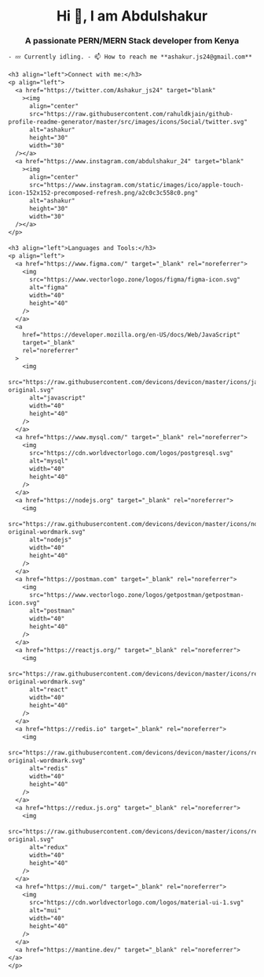 <html lang="en">
  <head>
    <meta charset="UTF-8" />
    <meta http-equiv="X-UA-Compatible" content="IE=edge" />
    <meta name="viewport" content="width=device-width, initial-scale=1.0" />
    <title>Document</title>
    <style>
      * {
        padding: 0;
        margin: 0;
      }
      a {
        text-decoration: none;
      }
    </style>
  </head>
  <body>
    <h1 align="center">Hi 👋, I am Abdulshakur</h1>
    <h3 align="center">A passionate PERN/MERN Stack developer from Kenya</h3>

    - 💤 Currently idling. - 📫 How to reach me **ashakur.js24@gmail.com**

    <h3 align="left">Connect with me:</h3>
    <p align="left">
      <a href="https://twitter.com/Ashakur_js24" target="blank"
        ><img
          align="center"
          src="https://raw.githubusercontent.com/rahuldkjain/github-profile-readme-generator/master/src/images/icons/Social/twitter.svg"
          alt="ashakur"
          height="30"
          width="30"
      /></a>
      <a href="https://www.instagram.com/abdulshakur_24" target="blank"
        ><img
          align="center"
          src="https://www.instagram.com/static/images/ico/apple-touch-icon-152x152-precomposed-refresh.png/a2c0c3c558c0.png"
          alt="ashakur"
          height="30"
          width="30"
      /></a>
    </p>

    <h3 align="left">Languages and Tools:</h3>
    <p align="left">
      <a href="https://www.figma.com/" target="_blank" rel="noreferrer">
        <img
          src="https://www.vectorlogo.zone/logos/figma/figma-icon.svg"
          alt="figma"
          width="40"
          height="40"
        />
      </a>
      <a
        href="https://developer.mozilla.org/en-US/docs/Web/JavaScript"
        target="_blank"
        rel="noreferrer"
      >
        <img
          src="https://raw.githubusercontent.com/devicons/devicon/master/icons/javascript/javascript-original.svg"
          alt="javascript"
          width="40"
          height="40"
        />
      </a>
      <a href="https://www.mysql.com/" target="_blank" rel="noreferrer">
        <img
          src="https://cdn.worldvectorlogo.com/logos/postgresql.svg"
          alt="mysql"
          width="40"
          height="40"
        />
      </a>
      <a href="https://nodejs.org" target="_blank" rel="noreferrer">
        <img
          src="https://raw.githubusercontent.com/devicons/devicon/master/icons/nodejs/nodejs-original-wordmark.svg"
          alt="nodejs"
          width="40"
          height="40"
        />
      </a>
      <a href="https://postman.com" target="_blank" rel="noreferrer">
        <img
          src="https://www.vectorlogo.zone/logos/getpostman/getpostman-icon.svg"
          alt="postman"
          width="40"
          height="40"
        />
      </a>
      <a href="https://reactjs.org/" target="_blank" rel="noreferrer">
        <img
          src="https://raw.githubusercontent.com/devicons/devicon/master/icons/react/react-original-wordmark.svg"
          alt="react"
          width="40"
          height="40"
        />
      </a>
      <a href="https://redis.io" target="_blank" rel="noreferrer">
        <img
          src="https://raw.githubusercontent.com/devicons/devicon/master/icons/redis/redis-original-wordmark.svg"
          alt="redis"
          width="40"
          height="40"
        />
      </a>
      <a href="https://redux.js.org" target="_blank" rel="noreferrer">
        <img
          src="https://raw.githubusercontent.com/devicons/devicon/master/icons/redux/redux-original.svg"
          alt="redux"
          width="40"
          height="40"
        />
      </a>
      <a href="https://mui.com/" target="_blank" rel="noreferrer">
        <img
          src="https://cdn.worldvectorlogo.com/logos/material-ui-1.svg"
          alt="mui"
          width="40"
          height="40"
        />
      </a>
      <a href="https://mantine.dev/" target="_blank" rel="noreferrer"> </a>
    </p>
  </body>
</html>
